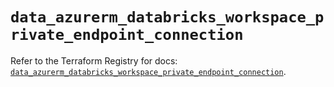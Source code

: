 # `data_azurerm_databricks_workspace_private_endpoint_connection`

Refer to the Terraform Registry for docs: [`data_azurerm_databricks_workspace_private_endpoint_connection`](https://registry.terraform.io/providers/hashicorp/azurerm/4.45.1/docs/data-sources/databricks_workspace_private_endpoint_connection).
